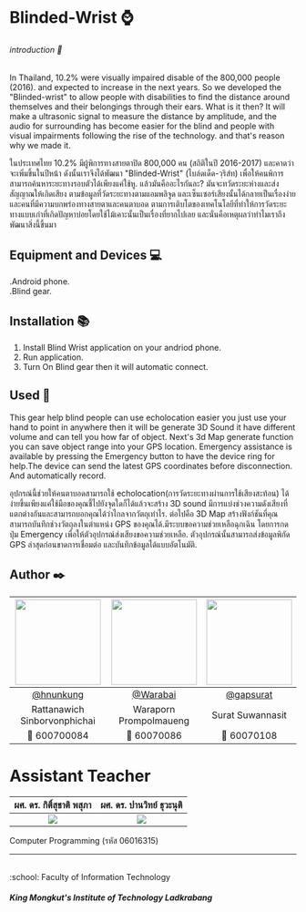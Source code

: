 
# Blinded-Wrist :watch:
###### introduction :speech_balloon:
In Thailand, 10.2% were visually impaired disable of the 800,000 people (2016). and expected to increase in the next years. So we developed the "Blinded-wrist" to allow people with disabilities to find the distance around themselves and their belongings through their ears. What is it then? It will make a ultrasonic signal to measure the distance by amplitude, and the audio for surrounding has become easier for the blind and people with visual impairments following the rise of the technology. and that's reason why we made it.


ในประเทศไทย 10.2% มีผู้พิการทางสายตาปิด 800,000 คน (สถิติในปี 2016-2017) และคาดว่าจะเพิ่มขึ้นในปีหน้า ดังนั้นเราจึงได้พัฒนา "Blinded-Wrist" (ไบล์ดเด็ด-วฺริส์ท) เพื่อให้คนพิการสามารถค้นหาระยะทางรอบตัวได้เพียงแค่ใช้หู. แล้วมันคืออะไรกันละ? มันจะทวัดระยะห่างและส่งสัญญาณให้เกิดเสียง ตามข้อมูลที่วัดระยะทางตามแอมพลิจูด และเซ็นเซอร์เสียงนั้นได้กลายเป็นเรื่องง่ายและคนที่มีความบกพร่องทางสายตาและคนตาบอด ตามการเติบโตของเทคโนโลยีที่ทำให้การวัดระยะทางแบบเก่าที่เกิดปัญหาบ่อยโดยใช้ไม้เคาะนั้นเป็นเรื่องที่ยากไปเลย และนั่นคือเหตุผลว่าทำไมเราถึงพัฒนาสิ่งนี้ขึ้นมา


## Equipment and Devices :computer:
.Android phone.<br>
.Blind gear.<br>

## Installation :books:
1.  Install  Blind Wrist application on your andriod phone.
2. Run application.
3.  Turn On Blind gear then it will automatic connect.

##  Used :floppy_disk:
This gear help blind people can use echolocation easier you just use your hand to point in anywhere then it will be generate 3D Sound
it have different volume and can tell you how far of object. Next's 3d Map generate function you can save object range into your GPS location. Emergency assistance is available by pressing the Emergency button to have the device ring for help.The device can send the latest GPS coordinates before disconnection. And automatically record.


อุปกรณ์นี้ช่วยให้คนตาบอดสามารถใช้ echolocation(การวัดระยะทางผ่านการใช้เสียงสะท้อน) ได้ง่ายขึ้นเพียงแค่ใช้มือของคุณชี้ไปยังจุดใดก็ได้แล้วจะสร้าง 3D sound
มีการแบ่งช่วงความดังเสียงที่แตกต่างกันและสามารถบอกคุณได้ว่าไกลจากวัตถุเท่าไร. ต่อไปคือ 3D Map สร้างฟังก์ชันที่คุณสามารถบันทึกช่วงวัตถุลงในตำแหน่ง GPS ของคุณได้.มีระบบขอความช่วยเหลือฉุกเฉิน โดยการกดปุ่ม Emergency เพื่อให้ตัวอุปกรณ์ส่งเสียงขอความช่วยเหลือ. ตัวอุปกรณ์นั้นสามารถส่งข้อมูลพิกัด GPS ล่าสุดก่อนขาดการเชื่อมต่อ และบันทึกข้อมูลได้แบบอัตโนมัติ.<br>

## Author :black_nib:
|<a href="https://www.facebook.com/Hnunkungs"><img src="https://scontent.fbkk1-1.fna.fbcdn.net/v/t1.0-9/21231649_1401222876663807_4916051055713184915_n.jpg?_nc_fx=fbkk1-3&_nc_cat=0&oh=93d193b540fca3b7bde0e653b92025b6&oe=5B6642D8" width="150px"></a>  |<a href="https://www.facebook.com/shiroi.youkai"><img src="https://scontent.fbkk1-3.fna.fbcdn.net/v/t31.0-8/16722685_1255703587857826_3736045301934198990_o.jpg?_nc_cat=0&oh=fd767662b9c942e88680f484db4119f1&oe=5B565177"  height="150"></a>  |<a href="https://www.facebook.com/botgapp"><img src="https://scontent.fbkk1-2.fna.fbcdn.net/v/t1.0-9/26730776_1640973582616182_1747020199734670074_n.jpg?_nc_fx=fbkk1-3&_nc_cat=0&oh=4baf73275c6ae29e3674ce71c2a2b6d7&oe=5B5F3B98" width="150px"></a>|
|:-:|:-:|:-:|
|[@hnunkung](https://github.com/hnunkung)|[@Warabai](https://github.com/60070086)|[@gapsurat](https://github.com/gapsurat)|
|Rattanawich Sinborvonphichai|Waraporn Prompolmaueng|Surat Suwannasit|
|:boy: 600700084|:woman: 60070086|:boy: 60070108|


# Assistant Teacher
|ผศ. ดร. กิติ์สุชาติ พสุภา|ผศ. ดร. ปานวิทย์ ธุวะนุติ|
|:-:|:-:|
|![](http://www.it.kmitl.ac.th/system/files/personnel_pics/100510_Panwit.png?1274681450)|![](http://www.it.kmitl.ac.th/system/files/personnel_pics/002.jpg?1316661597)|

Computer Programming (รหัส 06016315)

---
<br>
 :school: Faculty of Information Technology

#####  King Mongkut's Institute of Technology Ladkrabang
